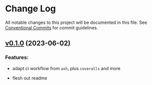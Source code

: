 # Change Log

All notable changes to this project will be documented in this file.
See [Conventional Commits](Https://conventionalcommits.org) for commit guidelines.

<!-- changelog -->

## [v0.1.0](https://github.com/bcksl/ash_geo/compare/v0.1.0...v0.1.0) (2023-06-02)




### Features:

* adapt ci workflow from `ash`, plus `coveralls` and more

* flesh out readme
